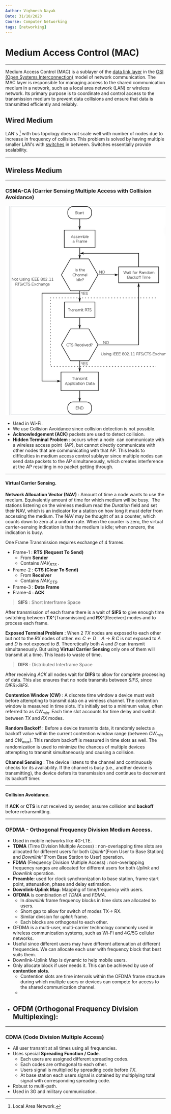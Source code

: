 ```yaml
---
Author: Vighnesh Nayak
Date: 31/10/2023
Course: Computer Networking
tags: [networking]
---
```

# Medium Access Control (MAC)
---
Medium Access Control (MAC) is a sublayer of the [data link layer](DLL.md) in the [OSI (Open Systems Interconnection)](OSI%20(Open%20Systems%20Interconnection)) model of network communication. The MAC layer is responsible for managing access to the shared communication medium in a network, such as a local area network (LAN) or wireless network. Its primary purpose is to coordinate and control access to the transmission medium to prevent data collisions and ensure that data is transmitted efficiently and reliably.

## Wired Medium

LAN's [^1] with bus topology does not scale well with number of nodes due to increase in frequency of collision. This problem is solved by having multiple smaller LAN's with [switches](DLL%20Switching..md) in between. Switches essentially provide scalability.

---
## Wireless Medium

---
### CSMA-CA (Carrier Sensing Multiple Access with Collision Avoidance)
![Pasted image 20231031182445](/static/images/Pasted%20image%2020231031182445.png)
- Used in Wi-Fi.
- We use Collision Avoidance since collision detection is not possible.
- **Acknowledgement (ACK)** packets are used to detect collision.
- **Hidden Terminal Problem** : occurs when a node  can communicate with a wireless access point  (AP), but cannot directly communicate with other nodes that are communicating with that AP. This leads to difficulties in medium access control sublayer since multiple nodes can send data packets to the AP simultaneously, which creates interference at the AP resulting in no packet getting through.

---
#### Virtual Carrier Sensing.
**Network Allocation Vector (NAV)** : Amount of time a node wants to use the medium. Equivalently amount of time for which medium will be busy.  The stations listening on the wireless medium read the _Duration_ field and set their NAV, which is an indicator for a station on how long it must defer from accessing the medium. The NAV may be thought of as a counter, which counts down to zero at a uniform rate. When the counter is zero, the virtual carrier-sensing indication is that the medium is idle; when nonzero, the indication is busy.

One Frame Transmission requires exchange of 4 frames.
- Frame-1 : **RTS (Request To Send)**
	- From **Sender**
	- Contains $NAV_{RTS}$ .
- Frame-2 : **CTS (Clear To Send)**
	- From **Receiver**
	- Contains $NAV_{CTS}$.
- Frame-3 : **Data Frame**
- Frame-4 : **ACK**

> **SIFS** : Short Interframe Space

After transmission of each frame there is a wait of **SIFS** to give enough time switching between **TX**^[Transmission] and **RX**^[Receiver] modes and to process each frame. 

**Exposed Terminal Problem** : When 2 *TX* nodes are exposed to each other but not to the *RX* nodes of other. 
	ex: $C\leftarrow D\quad A\rightarrow B$
$C$ is not exposed to $A$ and $D$ is not exposed to $B$.
Theoretically both $A$ and $D$ can transmit simultaneously. But using **Virtual Carrier Sensing** only one of them will transmit at a time. This leads to waste of time.

> **DIFS** : Distributed Interframe Space

After receiving *ACK* all nodes wait for **DIFS** to allow for complete processing of data. This also ensures that no node transmits between *SIFS*, since *DIFS*>*SIFS*.

**Contention Window (CW)** : A discrete time window a device must wait before attempting to transmit data on a wireless channel. The contention window is measured in time slots. It's initially set to a minimum value, often referred to as $CW_{min}$. Each time slot accounts for time delay and switch between *TX* and *RX* modes.

**Random Backoff** : Before a device transmits data, it randomly selects a backoff value within the current contention window range (between $CW_{min}$ and $CW_{max}$). This random backoff is measured in time slots as well. The randomization is used to minimize the chances of multiple devices attempting to transmit simultaneously and causing a collision.

**Channel Sensing** : The device listens to the channel and continuously checks for its availability. If the channel is busy (i.e., another device is transmitting), the device defers its transmission and continues to decrement its backoff timer.

---
#### Collision Avoidance.
If **ACK** or **CTS** is not received by sender, assume collision and **backoff** before retransmitting.



---
### OFDMA - Orthogonal Frequency Division Medium Access.
- Used in mobile networks like 4G-LTE.
- **TDMA** (Time Division Multiple Access) : non-overlapping time slots are allocated for different users for both *Uplink*^[From User to Base Station] and *Downlink*^[From Base Station to User] operation.
- **FDMA** (Frequency Division Multiple Access) : non-overlapping frequency ranges are allocated for different users for both *Uplink* and *Downlink* operation.
- **Preamble**: used for clock synchronization to base station, frame start point, attenuation, phase and delay estimation. 
- **Downlink-Uplink Map**: Mapping of time/frequency with users.
- **OFDMA** is combination of *TDMA* and *FDMA*.
	- In *downlink* frame frequency blocks in time slots are allocated to users.
	- Short gap to allow for switch of modes TX$\rightarrow$ RX.
	- Similar division for *uplink* frame.
	- Each blocks are orthogonal to each other.
- OFDMA is a multi-user, multi-carrier technology commonly used in wireless communication systems, such as Wi-Fi and 4G/5G cellular networks.
- Useful since different users may have different attenuation at different frequencies. We can allocate each user with frequency block that best suits them.
- Downlink-Uplink Map is dynamic to help mobile users.
- Only allocate block if user needs it. This can be achieved by use of **contention slots**. 
	- Contention slots are time intervals within the OFDMA frame structure during which multiple users or devices can compete for access to the shared communication channel.
	- 
- **OFDM** (Orthogonal Frequency Division Multiplexing):
	- 

---
### CDMA (Code Division Multiple Access)
- All user transmit at all times using all frequencies.
- Uses special **Spreading Function / Code**.
	- Each users are assigned different spreading codes.
	- Each codes are orthogonal to each other.
	- Users signal is multiplied by spreading code before *TX*.
	- At base station each users signal is obtained by multiplying total signal with corresponding spreading code.
- Robust to multi-path.
- Used in 3G and military communication.

[^1]: Local Area Network.
